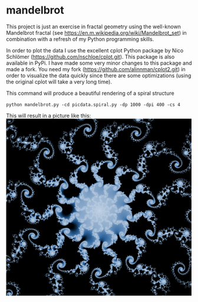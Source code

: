 # mandelbrot
 
This project is just an exercise in fractal geometry using the well-known Mandelbrot fractal (see https://en.m.wikipedia.org/wiki/Mandelbrot_set) in combination with a refresh of my Python programming skills. 

In order to plot the data I use the excellent cplot Python package by Nico Schlömer (https://github.com/nschloe/cplot.git). This package is also available in PyPi. 
I have made some very minor changes to this package and made a fork. You need my fork (https://github.com/alinnman/cplot2.git) in order to visualize the data quickly since there are some optimizations (using the original cplot will take a very long time). 

This command will produce a beautiful rendering of a spiral structure

    python mandelbrot.py -cd picdata.spiral.py -dp 1000 -dpi 400 -cs 4

This will result in a picture like this:     
<img alt="alt_text" width="1000px" src="mandelbrot_spiral.png" />
